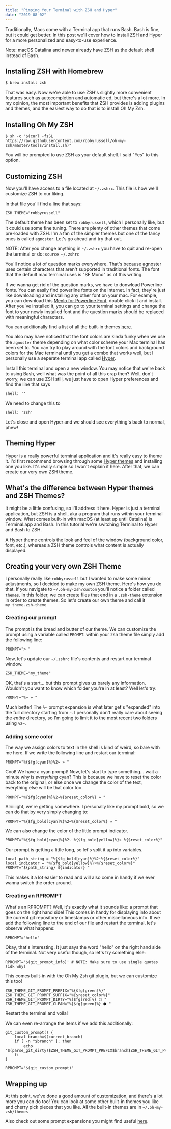 ```yaml
---
title: "Pimping Your Terminal with ZSH and Hyper"
date: "2019-08-02"
---
```


Traditionally, Macs come with a Terminal app that runs Bash. Bash is fine, but it could get better. In this post we'll cover how to install ZSH and Hyper for a more personalized and easy-to-use experience.

Note: macOS Catalina and newer already have ZSH as the default shell instead of Bash.

## Installing ZSH with Homebrew

```
$ brew install zsh
```

That was easy. Now we're able to use ZSH's slightly more convenient features such as autocompletion and automatic cd, but there's a lot more. In my opinion, the most important benefits that ZSH provides is adding plugins and themes, and the easiest way to do that is to install Oh My Zsh.

## Installing Oh My ZSH

```
$ sh -c "$(curl -fsSL https://raw.githubusercontent.com/robbyrussell/oh-my-zsh/master/tools/install.sh)"
```

You will be prompted to use ZSH as your default shell. I said "Yes" to this option.

## Customizing ZSH

Now you'll have access to a file located at `~/.zshrc`. This file is how we'll customize ZSH to our liking.

In that file you'll find a line that says:

```
ZSH_THEME="robbyrussell"
```

The default theme has been set to `robbyrussell`, which I personally like, but it could use some fine tuning. There are plenty of other themes that come pre-loaded with ZSH. I'm a fan of the simpler themes but one of the fancy ones is called `agnoster`. Let's go ahead and try that out.

NOTE: After you change anything in `~/.zshrc` you have to quit and re-open the terminal or do: `source ~/.zshrc`

You'll notice a lot of question marks everywhere. That's because agnoster uses certain characters that aren't supported in traditional fonts. The font that the default mac terminal uses is "SF Mono" as of this writing.

If we wanna get rid of the question marks, we have to donwload Powerline fonts. You can easily find powerline fonts on the internet. In fact, they're just like downloading and installing any other font on your mac. For example, you can download this [Menlo for Powerline Font](https://github.com/abertsch/Menlo-for-Powerline), double click it and install. After you've installed it, you can go to your terminal settings and change the font to your newly installed font and the question marks should be replaced with meaningful characters.

You can additionally find a list of all the built-in themes [here](https://github.com/robbyrussell/oh-my-zsh/wiki/Themes).

You also may have noticed that the font colors are kinda funky when we use the `agnoster` theme depending on what color scheme your Mac terminal has been set to. You can try to play around with the font colors and background colors for the Mac terminal until you get a combo that works well, but I personally use a seperate terminal app called [Hyper](https://hyper.is).

Install this terminal and open a new window. You may notice that we're back to using Bash, well what was the point of all this crap then? Well, don't worry, we can use ZSH still, we just have to open Hyper preferences and find the line that says

```
shell: ''
```

We need to change this to

```
shell: 'zsh'
```

Let's close and open Hyper and we should see everything's back to normal, phew!

## Theming Hyper

Hyper is a really powerful terminal application and it's really easy to theme it. I'd first recommend browsing through some [Hyper themes](https://hyper.is/themes) and installing one you like. It's really simple so I won't explain it here. After that, we can create our very own ZSH theme.

## What's the difference between Hyper themes and ZSH Themes?

It might be a little confusing, so I'll address it here. Hyper is just a terminal application, but ZSH is a shell, aka a program that runs within your terminal window. What comes built-in with macOS (at least up until Catalina) is Terminal.app and Bash. In this tutorial we're switching Terminal to Hyper and Bash to ZSH.

A Hyper theme controls the look and feel of the window (background color, font, etc.), whereas a ZSH theme controls what content is actually displayed.

## Creating your very own ZSH Theme

I personally really like `robbyrussell` but I wanted to make some minor adjustments, so I decided to make my own ZSH theme. Here's how you do that. If you navigate to `~/.oh-my-zsh/custom` you'll notice a folder called `themes`. In this folder, we can create files that end in a `.zsh-theme` extension in order to create themes. So let's create our own theme and call it `my_theme.zsh-theme`

### Creating our prompt

The prompt is the bread and butter of our theme. We can customize the prompt using a variable called `PROMPT`. within your zsh theme file simply add the following line:

```
PROMPT="> "
```

Now, let's update our `~/.zshrc` file's contents and restart our terminal window.

```
ZSH_THEME="my_theme"
```

OK, that's a start... but this prompt gives us barely any information. Wouldn't you want to know which folder you're in at least? Well let's try:

```
PROMPT="%~ » "
```

Much better! The `%~` prompt expansion is what later get's "expanded" into the full directory starting from `~`. I personally don't really care about seeing the _entire_ directory, so I'm going to limit it to the most recent two folders using `%2~`.

### Adding some color

The way we assign colors to text in the shell is kind of weird, so bare with me here. If we write the following line and restart our terminal:

```
PROMPT="%{$fg[cyan]%}%2~ » "
```

Cool! We have a cyan prompt! Now, let's start to type something... wait a minute why is _everything_ cyan? This is because we have to reset the color back to the original, or else once we change the color of the text, everything else will be that color too.

```
PROMPT="%{$fg[cyan]%}%2~%{$reset_color%} » "
```

Alriiiiight, we're getting somewhere. I personally like my prompt bold, so we can do that by very simply changing to:

```
PROMPT="%{$fg_bold[cyan]%}%2~%{$reset_color%} » "
```

We can also change the color of the little prompt indicator.

```
PROMPT="%{$fg_bold[cyan]%}%2~ %{$fg_bold[yellow]%}» %{$reset_color%}"
```

Our prompt is getting a little long, so let's split it up into variables.

```
local path_string = "%{$fg_bold[cyan]%}%2~%{$reset_color%}"
local indicator = "%{$fg_bold[yellow]%}»%{$reset_color%}"
PROMPT="${path_string} ${indicator} "
```

This makes it a lot easier to read and will also come in handy if we ever wanna switch the order around.

### Creating an RPROMPT

What's an RPROMPT? Well, it's exactly what it sounds like: a prompt that goes on the right hand side! This comes in handy for displaying info about the current git repository or timestamps or other miscellaneous info. If we add the following line to the end of our file and restart the terminal, let's observe what happens:

```
RPROMPT="hello"
```

Okay, that's interesting. It just says the word "hello" on the right hand side of the terminal. Not very useful though, so let's try something else:

```
RPROMPT='$(git_prompt_info)' # NOTE: Make sure to use single quotes (idk why)
```

This comes built-in with the Oh My Zsh git plugin, but we can customize this too!

```
ZSH_THEME_GIT_PROMPT_PREFIX="%{$fg[green]%}"
ZSH_THEME_GIT_PROMPT_SUFFIX="%{$reset_color%}"
ZSH_THEME_GIT_PROMPT_DIRTY="%{$fg[red]%} ⬡ "
ZSH_THEME_GIT_PROMPT_CLEAN="%{$fg[green]%} ⬢ "
```

Restart the terminal and voila!

We can even re-arrange the items if we add this additionally:

```
git_custom_prompt() {
    local branch=$(current_branch)
    if [ -n "$branch" ]; then
        echo "$(parse_git_dirty)$ZSH_THEME_GIT_PROMPT_PREFIX$branch$ZSH_THEME_GIT_PROMPT_SUFFIX"
    fi
}

RPROMPT='$(git_custom_prompt)'
```

## Wrapping up

At this point, we've done a good amount of customization, and there's a lot more you can do too! You can look at some other built-in themes you like and cherry pick pieces that you like. All the built-in themes are in `~/.oh-my-zsh/themes`

Also check out some prompt expansions you might find useful [here](http://zsh.sourceforge.net/Doc/Release/Prompt-Expansion.html).
